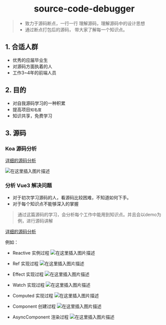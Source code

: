 <h1 align="center">source-code-debugger</h1>

> - 致力于源码断点，一行一行 理解源码，理解源码中的设计思想
> - 通过断点打包后的源码， 带大家了解每一个知识点。

## 1. 合适人群

- 优秀的应届毕业生
- 对源码方面执着的人
- 工作3~4年的前端人员

## 2. 目的

- 对自我源码学习的一种积累
- 提高项目`知名度`
- 知识共享，免费学习

## 3. 源码

### Koa 源码分析

[详细的源码分析](./Koa/README.md)

![在这里插入图片描述](https://img-blog.csdnimg.cn/6e97524a5a0041cdbff7c40ec3e74023.png#pic_center)

### 分析 Vue3 解决问题

- 对于初次学习源码的人，看源码比较困难，不知道如何下手。
- 对于每个知识点不能够深入的掌握

> 通过这篇源码的学习，会分析每个工作中能用到知识点。并且会以demo为例，进行源码讲解

[详细的源码分析](./Vue3/README.md)

例如：
- Reactive 实例过程
    ![在这里插入图片描述](https://img-blog.csdnimg.cn/3e7f2921d5cd48b1bec7622b64e55d96.png)

- Ref 实现过程
  ![在这里插入图片描述](https://img-blog.csdnimg.cn/a1848b91367a464ab017ef9666460cc2.png#pic_center)

- Effect 实现过程
  ![在这里插入图片描述](https://img-blog.csdnimg.cn/9120fe681cd846659877a34de60e82f1.png#pic_center)

- Watch 实现过程
  ![在这里插入图片描述](https://img-blog.csdnimg.cn/306c8ddb226c4a6d98b9f75c6f401734.png#pic_center)

- Computed 实现过程
  ![在这里插入图片描述](https://img-blog.csdnimg.cn/f3003bef58e440008461977aa35f0936.png#pic_center)

- Component 创建过程
  ![在这里插入图片描述](https://img-blog.csdnimg.cn/76251d6c43294c55be8fe0a0c7a4d720.png#pic_center)

- AsyncComponent 渲染过程
  ![在这里插入图片描述](https://img-blog.csdnimg.cn/2e65c84dd1ca4ef2b2c0f2f1b4d7dffc.png#pic_center)